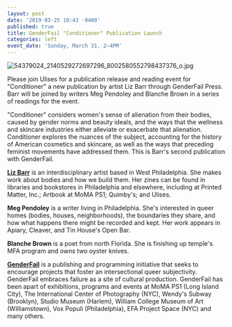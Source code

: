 ```yaml
---
layout: post
date: '2019-03-25 10:43 -0400'
published: true
title: GenderFail "Conditioner" Publication Launch
categories: left
event_date: 'Sunday, March 31, 2–4PM'
---
```

![54379024_2140529272697296_8002580552798437376_o.jpg]({{site.baseurl}}/assets/img/54379024_2140529272697296_8002580552798437376_o.jpg)

Please join Ulises for a publication release and reading event for "Conditioner" a new publication by artist Liz Barr through GenderFail Press. Barr will be joined by writers Meg Pendoley and Blanche Brown in a series of readings for the event.

"Conditioner" considers women's sense of alienation from their bodies, caused by gender norms and beauty ideals, and the ways that the wellness and skincare industries either alleviate or exacerbate that alienation. Conditioner explores the nuances of the subject, accounting for the history of American cosmetics and skincare, as well as the ways that preceding feminist movements have addressed them. This is Barr's second publication with GenderFail.

**[Liz Barr](https://liz-barr.com/)** is an interdisciplinary artist based in West Philadelphia. She makes work about bodies and how we build them. Her zines can be found in libraries and bookstores in Philadelphia and elsewhere, including at Printed Matter, Inc.; Artbook at MoMA PS1; Quimby's; and Ulises. 

**Meg Pendoley** is a writer living in Philadelphia. She's interested in queer homes (bodies, houses, neighborhoods), the boundaries they share, and how what happens there might be recorded and kept. Her work appears in Apiary, Cleaver, and Tin House's Open Bar.

**Blanche Brown** is a poet from north Florida. She is finishing up temple's MFA program and owns two oyster knives.

**[GenderFail](https://www.genderfail.space/)** is a publishing and programming initiative that seeks to encourage projects that foster an intersectional queer subjectivity. GenderFail embraces failure as a site of cultural production. GenderFail has been apart of exhibitions, programs and events at MoMA PS1 (Long Island City), The International Center of Photography (NYC), Wendy's Subway (Brooklyn), Studio Museum (Harlem), William College Museum of Art (Williamstown), Vox Populi (Philadelphia), EFA Project Space (NYC) and many others.
